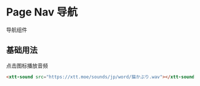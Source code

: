 <script setup>
import { onMounted, onUnmounted } from 'vue'
import "./css/com.css"
import GUI from "lil-gui";

let gui;

onMounted(async () => {
	await Promise.all([
		import("../../dist/xtt-icon.js"),
		import("../../dist/xtt-sound.js"),
	])

	const operate = document.getElementById("operate");

	gui = new GUI({
		container: document.querySelector(".operate-wrapper")
	});

	const obj = {
		src: "https://xtt.moe/sounds/jp/word/猫かぶり.wav",
	};

	const valueController = gui.add(obj, "src").onChange((value) => {
		operate.src = value;
	});

});

onUnmounted(() => {
	gui.destroy();
});
</script>

# Page Nav 导航

导航组件

<section class="operate-wrapper">
	<div class="operate-content">
		<xtt-sound id="operate" src="https://xtt.moe/sounds/jp/word/猫かぶり.wav"></xtt-sound>
	</div>
</section>

## 基础用法

点击图标播放音频

<section class="wrap">
	<xtt-sound src="https://xtt.moe/sounds/jp/word/猫かぶり.wav"></xtt-sound>
</section>

```html
<xtt-sound src="https://xtt.moe/sounds/jp/word/猫かぶり.wav"></xtt-sound>
```
